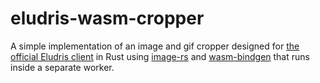 # eludris-wasm-cropper

A simple implementation of an image and gif cropper designed for [the official Eludris client](https://github.com/eludris/client)
in Rust using [image-rs](https://github.com/image-rs/image) and [wasm-bindgen](https://github.com/rustwasm/wasm-bindgen/)
that runs inside a separate worker.